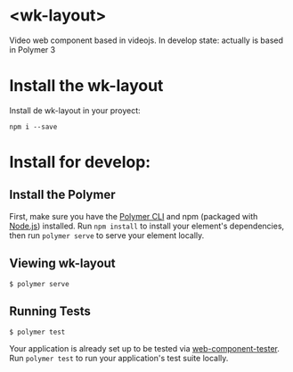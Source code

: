 # \<wk-layout\>

Video web component based in videojs.
In develop state: actually is based in Polymer 3


# Install the wk-layout

Install de wk-layout in your proyect:

```
npm i --save
```

# Install for develop:

## Install the Polymer

First, make sure you have the [Polymer CLI](https://www.npmjs.com/package/polymer-cli) and npm (packaged with [Node.js](https://nodejs.org)) installed. Run `npm install` to install your element's dependencies, then run `polymer serve` to serve your element locally.


## Viewing wk-layout

```
$ polymer serve
```

## Running Tests

```
$ polymer test
```

Your application is already set up to be tested via [web-component-tester](https://github.com/Polymer/web-component-tester). Run `polymer test` to run your application's test suite locally.
